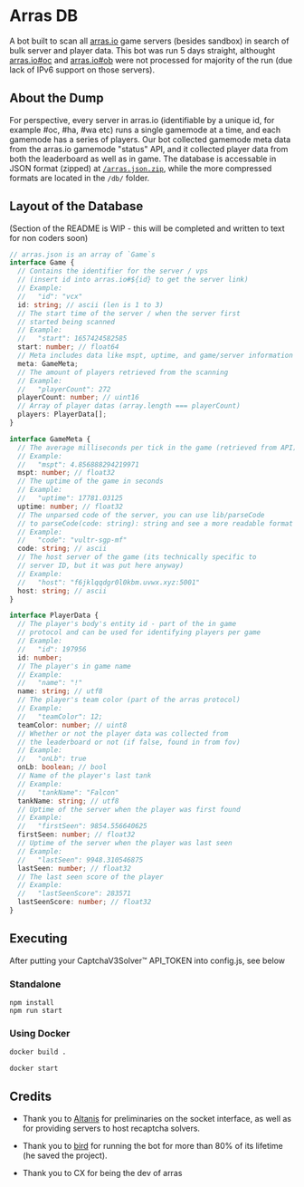 # Arras DB

A bot built to scan all [arras.io](https://arras.io) game servers (besides sandbox) in search of bulk server and player data. This bot was run 5 days straight, althought [arras.io#oc](https://arras.io#oc) and [arras.io#ob](https://arras.io#ob) were not processed for majority of the run (due lack of IPv6 support on those servers).

## About the Dump

For perspective, every server in arras.io (identifiable by a unique id, for example #oc, #ha, #wa etc) runs a single gamemode at a time, and each gamemode has a series of players. Our bot collected gamemode meta data from the arras.io gamemode "status" API, and it collected player data from both the leaderboard as well as in game. The database is accessable in JSON format (zipped) at [`/arras.json.zip`](./arras.json.zip), while the more compressed formats are located in the `/db/` folder.

## Layout of the Database

(Section of the README is WIP - this will be completed and written to text for non coders soon)
```ts
// arras.json is an array of `Game`s
interface Game {
  // Contains the identifier for the server / vps
  // (insert id into arras.io#${id} to get the server link)
  // Example:
  //   "id": "vcx"
  id: string; // ascii (len is 1 to 3)
  // The start time of the server / when the server first
  // started being scanned
  // Example:
  //   "start": 1657424582585
  start: number; // float64
  // Meta includes data like mspt, uptime, and game/server information
  meta: GameMeta;
  // The amount of players retrieved from the scanning
  // Example:
  //   "playerCount": 272
  playerCount: number; // uint16
  // Array of player datas (array.length === playerCount)
  players: PlayerData[];
}

interface GameMeta {
  // The average milliseconds per tick in the game (retrieved from API)
  // Example:
  //   "mspt": 4.856888294219971
  mspt: number; // float32
  // The uptime of the game in seconds
  // Example:
  //   "uptime": 17781.03125
  uptime: number; // float32
  // The unparsed code of the server, you can use lib/parseCode
  // to parseCode(code: string): string and see a more readable format
  // Example:
  //   "code": "vultr-sgp-mf"
  code: string; // ascii
  // The host server of the game (its technically specific to
  // server ID, but it was put here anyway)
  // Example:
  //   "host": "f6jklqqdgr0l0kbm.uvwx.xyz:5001"
  host: string; // ascii
}

interface PlayerData {
  // The player's body's entity id - part of the in game
  // protocol and can be used for identifying players per game
  // Example:
  //   "id": 197956
  id: number;
  // The player's in game name
  // Example:
  //   "name": "!"
  name: string; // utf8
  // The player's team color (part of the arras protocol)
  // Example:
  //   "teamColor": 12;
  teamColor: number; // uint8
  // Whether or not the player data was collected from
  // the leaderboard or not (if false, found in from fov)
  // Example:
  //   "onLb": true
  onLb: boolean; // bool
  // Name of the player's last tank
  // Example:
  //   "tankName": "Falcon"
  tankName: string; // utf8
  // Uptime of the server when the player was first found
  // Example:
  //   "firstSeen": 9854.556640625
  firstSeen: number; // float32
  // Uptime of the server when the player was last seen
  // Example:
  //   "lastSeen": 9948.310546875
  lastSeen: number; // float32
  // The last seen score of the player
  // Example:
  //   "lastSeenScore": 283571
  lastSeenScore: number; // float32
}
```

## Executing

After putting your CaptchaV3Solver™ API_TOKEN into config.js, see below

### Standalone

```
npm install
npm run start
```

### Using Docker

```bash
docker build .

docker start
```

## Credits

- Thank you to [Altanis](https://github.com/CoderSudaWuda) for preliminaries on the socket interface, as well as for providing servers to host recaptcha solvers.

- Thank you to [bird](https://github.com/lolbird) for running the bot for more than 80% of its lifetime (he saved the project).

- Thank you to CX for being the dev of arras
